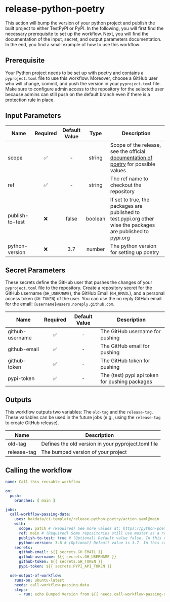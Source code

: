 # release-python-poetry

This action will bump the version of your python project and publish the built project to either TestPyPI or PyPI. In
the following, you will first find the necessary prerequisite to set up the workflow. Next, you will find the
documentation of the input, secret, and output parameters documentation. In the end, you find a small example of how to
use this workflow.

## Prerequisite

Your Python project needs to be set up with poetry and contains a `pyproject.toml` file to use this workflow. Moreover,
choose a GitHub user who will change, commit, and push the version in your `pyproject.toml` file. Make sure to configure
admin access to the repository for the selected user because admins can still push on the default branch even if there
is a protection rule in place.

## Input Parameters

| Name            |  Required  |  Default Value  |  Type   | Description                                                                                                                       |
|-----------------|:----------:|:---------------:|:-------:|-----------------------------------------------------------------------------------------------------------------------------------|
| scope           |     ✅      |        -        | string  | Scope of the release, see the official [documentation of poetry](https://python-poetry.org/docs/cli/#version) for possible values |
| ref             |     ✅      |        -        | string  | The ref name to checkout the repository                                                                                           |
| publish-to-test |     ❌      |      false      | boolean | If set to true, the packages are published to test.pypi.org other wise the packages are published to pypi.org                     |
| python-version  |     ❌      |       3.7       | number  | The python version for setting up poetry                                                                                          |

## Secret Parameters

These secrets define the GitHub user that pushes the changes of your `pyproject.toml` file to the repository. Create a
repository secret for the GitHub username (`GH_USERNAME`), the GitHub Email (`GH_EMAIL`), and a personal access
token (`GH_TOKEN`) of the user. You can use the no reply GitHub email for the
email: `[username]@users.noreply.github.com`.

| Name            |  Required  | Default Value | Description                                    |
|-----------------|:----------:|:-------------:|------------------------------------------------|
| github-username |     ✅      |       -       | The GitHub username for pushing                |
| github-email    |     ✅      |       -       | The GitHub email for pushing                   |
| github-token    |     ✅      |       -       | The GitHub token for pushing                   |
| pypi-token      |     ✅      |       -       | The (test) pypi api token for pushing packages |

## Outputs

This workflow outputs two variables: The `old-tag` and the `release-tag`. These variables can be used in the future
jobs (e.g., using the `release-tag` to create GitHub release).

| Name        | Description                                         |
|-------------|-----------------------------------------------------|
| old-tag     | Defines the old version in your pyproject.toml file |
| release-tag | The bumped version of your project                  |

## Calling the workflow

```yaml
name: Call this reusable workflow

on:
  push:
    branches: [ main ]

jobs:
  call-workflow-passing-data:
    uses: bakdata/ci-template/release-python-poetry/action.yaml@main
    with:
      scope: patch # (Required) See more values at: https://python-poetry.org/docs/cli/#version
      ref: main # (Required) Some repositories still use master as a ref
      publish-to-test: true # (Optional) Default value false. In this case the packages are pushed to TestPyPI
      python-version: 3.8 # (Optional) Default value is 3.7. In this case poetry is installed with Python 3.8
    secrets:
      github-email: ${{ secrets.GH_EMAIL }}
      github-username: ${{ secrets.GH_USERNAME }}
      github-token: ${{ secrets.GH_TOKEN }}
      pypi-token: ${{ secrets.PYPI_API_TOKEN }}

  use-output-of-workflow:
    runs-on: ubuntu-latest
    needs: call-workflow-passing-data
    steps:
      - run: echo Bumped Version from ${{ needs.call-workflow-passing-data.outputs.old-tag }} to ${{ needs.call-workflow-passing-data.outputs.release-tag }}
```

